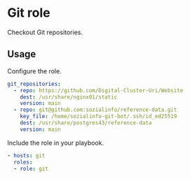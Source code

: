# Git role

Checkout Git repositories.

## Usage

Configure the role.

```yml
git_repositories:
  - repo: https://github.com/Digital-Cluster-Uri/Website
    dest: /usr/share/nginx01/static
    version: main
  - repo: git@github.com:sozialinfo/reference-data.git
    key_file: /home/sozialinfo-git-bot/.ssh/id_ed25519
    dest: /usr/share/postgres43/reference-data
    version: main
```

Include the role in your playbook.

```yml
- hosts: git
  roles:
  - role: git
```

